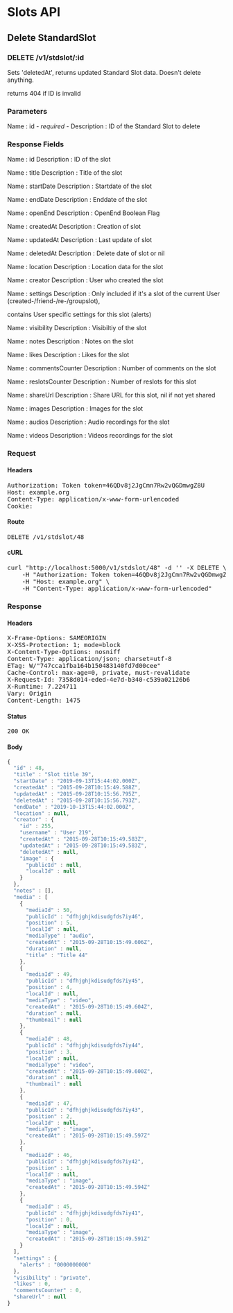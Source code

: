 # Slots API

## Delete StandardSlot

### DELETE /v1/stdslot/:id

Sets &#39;deletedAt&#39;, returns updated Standard Slot data. Doesn&#39;t delete anything.

returns 404 if ID is invalid

### Parameters

Name : id *- required -*
Description : ID of the Standard Slot to delete


### Response Fields

Name : id
Description : ID of the slot

Name : title
Description : Title of the slot

Name : startDate
Description : Startdate of the slot

Name : endDate
Description : Enddate of the slot

Name : openEnd
Description : OpenEnd Boolean Flag

Name : createdAt
Description : Creation of slot

Name : updatedAt
Description : Last update of slot

Name : deletedAt
Description : Delete date of slot or nil

Name : location
Description : Location data for the slot

Name : creator
Description : User who created the slot

Name : settings
Description : Only included if it&#39;s a slot of the current User (created-/friend-/re-/groupslot),

contains User specific settings for this slot (alerts)

Name : visibility
Description : Visibiltiy of the slot

Name : notes
Description : Notes on the slot

Name : likes
Description : Likes for the slot

Name : commentsCounter
Description : Number of comments on the slot

Name : reslotsCounter
Description : Number of reslots for this slot

Name : shareUrl
Description : Share URL for this slot, nil if not yet shared

Name : images
Description : Images for the slot

Name : audios
Description : Audio recordings for the slot

Name : videos
Description : Videos recordings for the slot

### Request

#### Headers

<pre>Authorization: Token token=46QDv8j2JgCmn7Rw2vQGDmwgZ8U
Host: example.org
Content-Type: application/x-www-form-urlencoded
Cookie: </pre>

#### Route

<pre>DELETE /v1/stdslot/48</pre>

#### cURL

<pre class="request">curl &quot;http://localhost:5000/v1/stdslot/48&quot; -d &#39;&#39; -X DELETE \
	-H &quot;Authorization: Token token=46QDv8j2JgCmn7Rw2vQGDmwgZ8U&quot; \
	-H &quot;Host: example.org&quot; \
	-H &quot;Content-Type: application/x-www-form-urlencoded&quot;</pre>

### Response

#### Headers

<pre>X-Frame-Options: SAMEORIGIN
X-XSS-Protection: 1; mode=block
X-Content-Type-Options: nosniff
Content-Type: application/json; charset=utf-8
ETag: W/&quot;747cca1fba164b150483140fd7d00cee&quot;
Cache-Control: max-age=0, private, must-revalidate
X-Request-Id: 7358d014-eded-4e7d-b340-c539a02126b6
X-Runtime: 7.224711
Vary: Origin
Content-Length: 1475</pre>

#### Status

<pre>200 OK</pre>

#### Body

```javascript
{
  "id" : 48,
  "title" : "Slot title 39",
  "startDate" : "2019-09-13T15:44:02.000Z",
  "createdAt" : "2015-09-28T10:15:49.588Z",
  "updatedAt" : "2015-09-28T10:15:56.795Z",
  "deletedAt" : "2015-09-28T10:15:56.793Z",
  "endDate" : "2019-10-13T15:44:02.000Z",
  "location" : null,
  "creator" : {
    "id" : 255,
    "username" : "User 219",
    "createdAt" : "2015-09-28T10:15:49.583Z",
    "updatedAt" : "2015-09-28T10:15:49.583Z",
    "deletedAt" : null,
    "image" : {
      "publicId" : null,
      "localId" : null
    }
  },
  "notes" : [],
  "media" : [
    {
      "mediaId" : 50,
      "publicId" : "dfhjghjkdisudgfds7iy46",
      "position" : 5,
      "localId" : null,
      "mediaType" : "audio",
      "createdAt" : "2015-09-28T10:15:49.606Z",
      "duration" : null,
      "title" : "Title 44"
    },
    {
      "mediaId" : 49,
      "publicId" : "dfhjghjkdisudgfds7iy45",
      "position" : 4,
      "localId" : null,
      "mediaType" : "video",
      "createdAt" : "2015-09-28T10:15:49.604Z",
      "duration" : null,
      "thumbnail" : null
    },
    {
      "mediaId" : 48,
      "publicId" : "dfhjghjkdisudgfds7iy44",
      "position" : 3,
      "localId" : null,
      "mediaType" : "video",
      "createdAt" : "2015-09-28T10:15:49.600Z",
      "duration" : null,
      "thumbnail" : null
    },
    {
      "mediaId" : 47,
      "publicId" : "dfhjghjkdisudgfds7iy43",
      "position" : 2,
      "localId" : null,
      "mediaType" : "image",
      "createdAt" : "2015-09-28T10:15:49.597Z"
    },
    {
      "mediaId" : 46,
      "publicId" : "dfhjghjkdisudgfds7iy42",
      "position" : 1,
      "localId" : null,
      "mediaType" : "image",
      "createdAt" : "2015-09-28T10:15:49.594Z"
    },
    {
      "mediaId" : 45,
      "publicId" : "dfhjghjkdisudgfds7iy41",
      "position" : 0,
      "localId" : null,
      "mediaType" : "image",
      "createdAt" : "2015-09-28T10:15:49.591Z"
    }
  ],
  "settings" : {
    "alerts" : "0000000000"
  },
  "visibility" : "private",
  "likes" : 0,
  "commentsCounter" : 0,
  "shareUrl" : null
}
```
